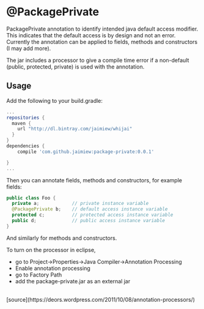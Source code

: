 # @PackagePrivate

PackagePrivate annotation to identify intended java default access modifier.
This indicates that the default access is by design and not an error.
Currently the annotation can be applied to fields, methods and constructors (I may add more).

The jar includes a processor to give a compile time error if a non-default (public, protected, private) is used with the annotation.

## Usage
Add the following to your build.gradle:
```groovy
...
repositories { 
  maven { 
    url "http://dl.bintray.com/jaimiew/whijai" 
  }
}
dependencies {
	compile 'com.github.jaimiew:package-private:0.0.1'

}
...
```
Then you can annotate fields, methods and constructors, for example fields:
```java
public class Foo {
  private a;            // private instance variable
  @PackagePrivate b;    // default access instance variable
  protected c;          // protected access instance variable
  public d;             // public access instance variable
}
```
And similarly for methods and constructors.

To turn on the processor in eclipse, 
* go to Project->Properties->Java Compiler->Annotation Processing
* Enable annotation processing
* go to Factory Path
* add the package-private.jar as an external jar
<br />
[source](https://deors.wordpress.com/2011/10/08/annotation-processors/)
